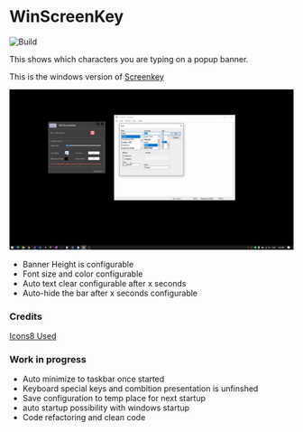 # WinScreenKey
![Build](https://github.com/umairsyed613/WinScreenKey/workflows/Build%20and%20Publish/badge.svg)

This shows which characters you are typing on a popup banner.

This is the windows version of [Screenkey](https://gitlab.com/screenkey/screenkey/-/tree/master)

![Sample](https://github.com/umairsyed613/WinScreenKey/blob/master/demo.gif)

- Banner Height is configurable
- Font size and color configurable
- Auto text clear configurable after x seconds
- Auto-hide the bar after x seconds configurable

### Credits
[Icons8 Used](https://icons8.com/)

### Work in progress
- Auto minimize to taskbar once started
- Keyboard special keys and combition presentation is unfinshed
- Save configuration to temp place for next startup
- auto startup possibility with windows startup
- Code refactoring and clean code

